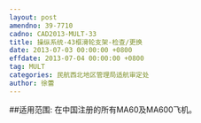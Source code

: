 ```yaml
---
layout: post
amendno: 39-7710
cadno: CAD2013-MULT-33
title: 操纵系统-43框滑轮支架-检查/更换
date: 2013-07-03 00:00:00 +0800
effdate: 2013-07-04 00:00:00 +0800
tag: MULT
categories: 民航西北地区管理局适航审定处
author: 徐蕾
---
```


##适用范围:
在中国注册的所有MA60及MA600飞机。

